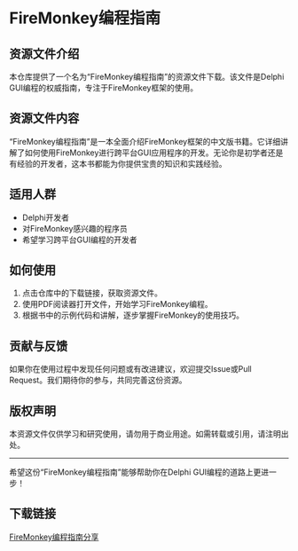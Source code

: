 # FireMonkey编程指南

## 资源文件介绍

本仓库提供了一个名为“FireMonkey编程指南”的资源文件下载。该文件是Delphi GUI编程的权威指南，专注于FireMonkey框架的使用。

## 资源文件内容

“FireMonkey编程指南”是一本全面介绍FireMonkey框架的中文版书籍。它详细讲解了如何使用FireMonkey进行跨平台GUI应用程序的开发。无论你是初学者还是有经验的开发者，这本书都能为你提供宝贵的知识和实践经验。

## 适用人群

- Delphi开发者
- 对FireMonkey感兴趣的程序员
- 希望学习跨平台GUI编程的开发者

## 如何使用

1. 点击仓库中的下载链接，获取资源文件。
2. 使用PDF阅读器打开文件，开始学习FireMonkey编程。
3. 根据书中的示例代码和讲解，逐步掌握FireMonkey的使用技巧。

## 贡献与反馈

如果你在使用过程中发现任何问题或有改进建议，欢迎提交Issue或Pull Request。我们期待你的参与，共同完善这份资源。

## 版权声明

本资源文件仅供学习和研究使用，请勿用于商业用途。如需转载或引用，请注明出处。

---

希望这份“FireMonkey编程指南”能够帮助你在Delphi GUI编程的道路上更进一步！

## 下载链接

[FireMonkey编程指南分享](https://pan.quark.cn/s/a7bdb7d5ad71)